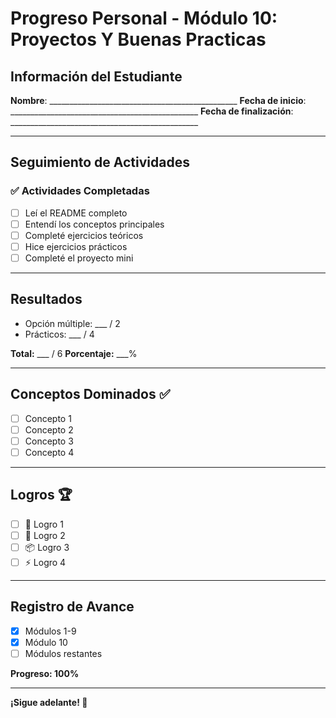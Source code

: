 # Progreso Personal - Módulo 10: Proyectos Y Buenas Practicas

## Información del Estudiante

**Nombre**: _______________________________________________
**Fecha de inicio**: _______________________________________________
**Fecha de finalización**: _______________________________________________

---

## Seguimiento de Actividades

### ✅ Actividades Completadas

- [ ] Leí el README completo
- [ ] Entendí los conceptos principales
- [ ] Completé ejercicios teóricos
- [ ] Hice ejercicios prácticos
- [ ] Completé el proyecto mini

---

## Resultados

- Opción múltiple: ___ / 2
- Prácticos: ___ / 4

**Total:** ___ / 6
**Porcentaje:** ___%

---

## Conceptos Dominados ✅

- [ ] Concepto 1
- [ ] Concepto 2
- [ ] Concepto 3
- [ ] Concepto 4

---

## Logros 🏆

- [ ] 🎯 Logro 1
- [ ] 🔄 Logro 2
- [ ] 📦 Logro 3
- [ ] ⚡ Logro 4

---

## Registro de Avance

- [x] Módulos 1-9
- [x] Módulo 10
- [ ] Módulos restantes

**Progreso: 100%**

---

**¡Sigue adelante! 🚀**
